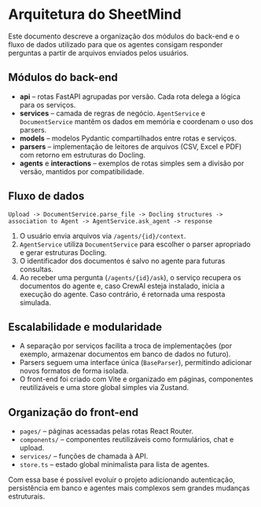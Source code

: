# Arquitetura do SheetMind

Este documento descreve a organização dos módulos do back-end e o fluxo de dados utilizado para que os agentes consigam responder perguntas a partir de arquivos enviados pelos usuários.

## Módulos do back-end

- **api** – rotas FastAPI agrupadas por versão. Cada rota delega a lógica para os serviços.
- **services** – camada de regras de negócio. `AgentService` e `DocumentService` mantêm os dados em memória e coordenam o uso dos parsers.
- **models** – modelos Pydantic compartilhados entre rotas e serviços.
- **parsers** – implementação de leitores de arquivos (CSV, Excel e PDF) com retorno em estruturas do Docling.
- **agents** e **interactions** – exemplos de rotas simples sem a divisão por versão, mantidos por compatibilidade.

## Fluxo de dados

```text
Upload -> DocumentService.parse_file -> Docling structures -> association to Agent -> AgentService.ask_agent -> response
```

1. O usuário envia arquivos via `/agents/{id}/context`.
2. `AgentService` utiliza `DocumentService` para escolher o parser apropriado e gerar estruturas Docling.
3. O identificador dos documentos é salvo no agente para futuras consultas.
4. Ao receber uma pergunta (`/agents/{id}/ask`), o serviço recupera os documentos do agente e, caso CrewAI esteja instalado, inicia a execução do agente. Caso contrário, é retornada uma resposta simulada.

## Escalabilidade e modularidade

- A separação por serviços facilita a troca de implementações (por exemplo, armazenar documentos em banco de dados no futuro).
- Parsers seguem uma interface única (`BaseParser`), permitindo adicionar novos formatos de forma isolada.
- O front-end foi criado com Vite e organizado em páginas, componentes reutilizáveis e uma store global simples via Zustand.

## Organização do front-end

- `pages/` – páginas acessadas pelas rotas React Router.
- `components/` – componentes reutilizáveis como formulários, chat e upload.
- `services/` – funções de chamada à API.
- `store.ts` – estado global minimalista para lista de agentes.

Com essa base é possível evoluir o projeto adicionando autenticação, persistência em banco e agentes mais complexos sem grandes mudanças estruturais.
